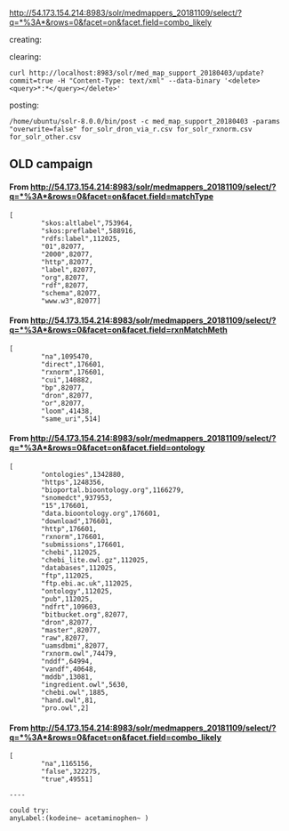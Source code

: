 http://54.173.154.214:8983/solr/medmappers_20181109/select/?q=*%3A*&rows=0&facet=on&facet.field=combo_likely

creating:

clearing: 
```
curl http://localhost:8983/solr/med_map_support_20180403/update?commit=true -H "Content-Type: text/xml" --data-binary '<delete><query>*:*</query></delete>'
```

posting:
```
/home/ubuntu/solr-8.0.0/bin/post -c med_map_support_20180403 -params "overwrite=false" for_solr_dron_via_r.csv for_solr_rxnorm.csv for_solr_other.csv
```


## OLD campaign


#### From <http://54.173.154.214:8983/solr/medmappers_20181109/select/?q=*%3A*&rows=0&facet=on&facet.field=matchType> 
```
[
        "skos:altlabel",753964,
        "skos:preflabel",588916,
        "rdfs:label",112025,
        "01",82077,
        "2000",82077,
        "http",82077,
        "label",82077,
        "org",82077,
        "rdf",82077,
        "schema",82077,
        "www.w3",82077]
```
#### From <http://54.173.154.214:8983/solr/medmappers_20181109/select/?q=*%3A*&rows=0&facet=on&facet.field=rxnMatchMeth> 
```
[
        "na",1095470,
        "direct",176601,
        "rxnorm",176601,
        "cui",140882,
        "bp",82077,
        "dron",82077,
        "or",82077,
        "loom",41438,
        "same_uri",514]
```
#### From <http://54.173.154.214:8983/solr/medmappers_20181109/select/?q=*%3A*&rows=0&facet=on&facet.field=ontology> 
```
[
        "ontologies",1342880,
        "https",1248356,
        "bioportal.bioontology.org",1166279,
        "snomedct",937953,
        "15",176601,
        "data.bioontology.org",176601,
        "download",176601,
        "http",176601,
        "rxnorm",176601,
        "submissions",176601,
        "chebi",112025,
        "chebi_lite.owl.gz",112025,
        "databases",112025,
        "ftp",112025,
        "ftp.ebi.ac.uk",112025,
        "ontology",112025,
        "pub",112025,
        "ndfrt",109603,
        "bitbucket.org",82077,
        "dron",82077,
        "master",82077,
        "raw",82077,
        "uamsdbmi",82077,
        "rxnorm.owl",74479,
        "nddf",64994,
        "vandf",40648,
        "mddb",13081,
        "ingredient.owl",5630,
        "chebi.owl",1885,
        "hand.owl",81,
        "pro.owl",2]
```
#### From <http://54.173.154.214:8983/solr/medmappers_20181109/select/?q=*%3A*&rows=0&facet=on&facet.field=combo_likely> 
```
[
        "na",1165156,
        "false",322275,
        "true",49551]

----

could try:
anyLabel:(kodeine~ acetaminophen~ )
